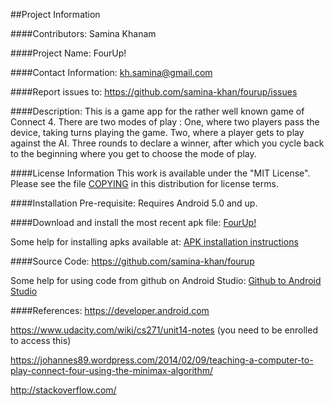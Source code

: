 ##Project Information

####Contributors:
Samina Khanam


####Project Name:
FourUp!


####Contact Information:
kh.samina@gmail.com

####Report issues to: 
https://github.com/samina-khan/fourup/issues


####Description:
This is a game app for the rather well known game of Connect 4. 
There are two modes of play : One, where two players pass the device, taking turns playing the game. Two, where a player gets to play against the AI. Three rounds to declare a winner, after which you cycle back to the beginning where you get to choose the mode of play.

####License Information
This work is available under the "MIT License". Please see the file [COPYING](https://github.com/samina-khan/fourup/blob/master/COPYING) in this distribution for license terms.

####Installation Pre-requisite:
Requires Android 5.0 and up.

####Download and install the most recent apk file: [FourUp!](https://drive.google.com/file/d/0Bw3fWFONiL7uM3BLVWdvS3BPTUE/view?usp=sharing)

Some help for installing apks available at: [APK installation instructions](http://www.ubergizmo.com/how-to/how-to-install-apk-files-sideloading-on-android/)
    
####Source Code:
https://github.com/samina-khan/fourup

Some help for using code from github on Android Studio: [Github to Android Studio](https://www.londonappdeveloper.com/how-to-clone-a-github-project-on-android-studio/)

####References:
https://developer.android.com

https://www.udacity.com/wiki/cs271/unit14-notes (you need to be enrolled to access this)

https://johannes89.wordpress.com/2014/02/09/teaching-a-computer-to-play-connect-four-using-the-minimax-algorithm/

http://stackoverflow.com/
